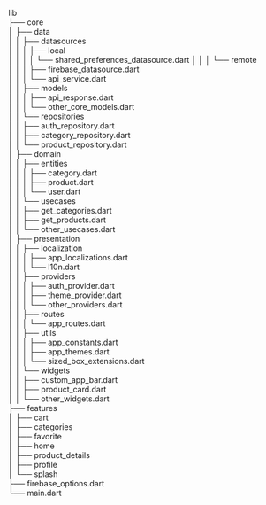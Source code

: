 lib  
├── core  
│ ├── data  
│ │ ├── datasources  
│ │ │ ├── local  
│ │ │ │ └── shared_preferences_datasource.dart
│ │ │ └── remote  
│ │ │ ├── firebase_datasource.dart  
│ │ │ └── api_service.dart  
│ │ ├── models  
│ │ │ ├── api_response.dart  
│ │ │ └── other_core_models.dart  
│ │ └── repositories  
│ │ ├── auth_repository.dart  
│ │ ├── category_repository.dart  
│ │ └── product_repository.dart  
│ ├── domain  
│ │ ├── entities  
│ │ │ ├── category.dart  
│ │ │ ├── product.dart  
│ │ │ └── user.dart  
│ │ └── usecases  
│ │ ├── get_categories.dart  
│ │ ├── get_products.dart  
│ │ └── other_usecases.dart  
│ ├── presentation  
│ │ ├── localization  
│ │ │ ├── app_localizations.dart  
│ │ │ └── l10n.dart  
│ │ ├── providers  
│ │ │ ├── auth_provider.dart  
│ │ │ ├── theme_provider.dart  
│ │ │ └── other_providers.dart  
│ │ ├── routes  
│ │ │ └── app_routes.dart  
│ │ ├── utils  
│ │ │ ├── app_constants.dart  
│ │ │ ├── app_themes.dart  
│ │ │ └── sized_box_extensions.dart  
│ │ └── widgets  
│ │ ├── custom_app_bar.dart  
│ │ ├── product_card.dart  
│ │ └── other_widgets.dart  
├── features  
│ ├── cart  
│ ├── categories  
│ ├── favorite  
│ ├── home  
│ ├── product_details  
│ ├── profile  
│ └── splash  
├── firebase_options.dart  
└── main.dart
